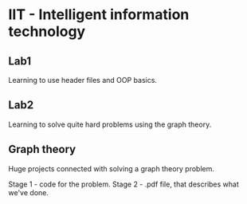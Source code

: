 # IIT - Intelligent information technology

## Lab1

Learning to use header files and OOP basics.

## Lab2

Learning to solve quite hard problems using the graph theory.

## Graph theory

Huge projects connected with solving a graph theory problem. 

Stage 1 - code for the problem.
Stage 2 - .pdf file, that describes what we've done.
